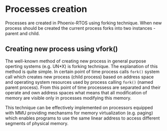 # Processes creation

Processes are created in Phoenix-RTOS using forking technique. When new process should be created the current process forks into two instances - parent and child.

## Creating new process using vfork()

The well-known method of creating new process in general purpose operting systems (e.g. UN*X) is forking technique. The explanation of this method is quite simple. In certain point of time process calls `fork()` system call which creates new process (child process) based on address space and operating system resources used by process calling `fork()` (named parent process). From this point of time processess are separated and their operate and own address spaces what means that all modification of memory are visible only in processes modifying this memory.

This technique can be effectively implemented on processors equipped with MMU providing mechansms for memory virtualization (e.g. paging) which enables programs to use the same linear address to access different segments of physical memory.



